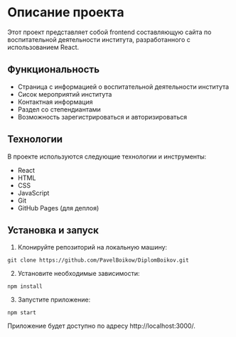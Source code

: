 
# Описание проекта

Этот проект представляет собой frontend составляющую сайта по воспитательной деятельности института, разработанного с использованием React. 

## Функциональность

- Страница с информацией о воспитательной деятельности института
- Сисок мероприятий института
- Контактная информация
- Раздел со степендиантами
- Возможность зарегистрироваться и авторизироваться

## Технологии

В проекте используются следующие технологии и инструменты:

- React
- HTML
- CSS
- JavaScript
- Git
- GitHub Pages (для деплоя)

## Установка и запуск

1. Клонируйте репозиторий на локальную машину:

`git clone https://github.com/PavelBoikow/DiplomBoikov.git`

2. Установите необходимые зависимости:

`npm install`

3. Запустите приложение:

`npm start`

Приложение будет доступно по адресу http://localhost:3000/.
